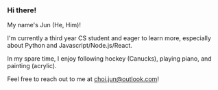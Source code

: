 ### Hi there!
My name's Jun (He, Him)!

I'm currently a third year CS student and eager to learn more, especially about Python and Javascript/Node.js/React.

In my spare time, I enjoy following hockey (Canucks), playing piano, and painting (acrylic).

Feel free to reach out to me at choi.jun@outlook.com!

<!--
**jun585/jun585** is a ✨ _special_ ✨ repository because its `README.md` (this file) appears on your GitHub profile.

Here are some ideas to get you started:

- 🔭 I’m currently working on ...
- 🌱 I’m currently learning ...
- 👯 I’m looking to collaborate on ...
- 🤔 I’m looking for help with ...
- 💬 Ask me about ...
- 📫 How to reach me: ...
- 😄 Pronouns: ...
- ⚡ Fun fact: ...
-->
